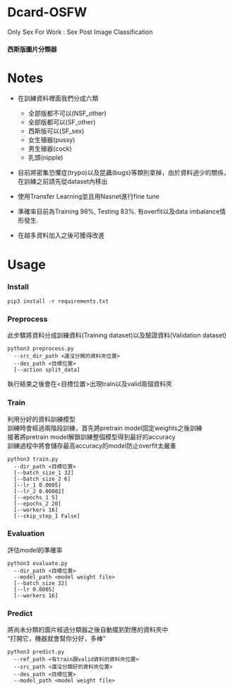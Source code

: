 # Dcard-OSFW
Only Sex For Work : Sex Post Image Classification
####  西斯版圖片分類器

# Notes
* 在訓練資料裡面我們分成六類
  *  全部版都不可以(NSF_other)
  *  全部版都可以(SF_other)
  *  西斯版可以(SF_sex)
  *  女生殖器(pussy)
  *  男生殖器(cock)
  *  乳頭(nipple)
  
* 目前將密集恐懼症(trypo)以及昆蟲(bugs)等類別拿掉，由於資料過少的關係，在訓練之前請先從dataset內移出
* 使用Transfer Learning並且用Nasnet進行fine tune
* 準確率目前為Training 98%, Testing 83%. 有overfit以及data imbalance情形發生.
* 在越多資料加入之後可獲得改進

# Usage
### Install
```
pip3 install -r requirements.txt
```

###  Preprocess
此步驟將資料分成訓練資料(Training dataset)以及驗證資料(Validation dataset)
```
python3 preprocess.py 
  --src_dir_path <還沒分開的資料夾位置> 
  --des_path <目標位置>
  [--action split_data] 
```
執行結束之後會在<目標位置>出現train以及valid兩個資料夾
###  Train
利用分好的資料訓練模型 \
訓練時會經過兩階段訓練，首先將pretrain model固定weights之後訓練 \
接著將pretrain model解鎖訓練整個模型得到最好的accuracy \
訓練過程中將會儲存最高accuracy的model防止overfit太嚴重
```
python3 train.py 
  --dir_path <目標位置> 
  [--batch_size_1 32]
  [--batch_size_2 6]
  [--lr_1 0.0005]
  [--lr_2 0.00002]
  [--epochs_1 5]
  [--epochs_2 20]
  [--workers 16]
  [--skip_step_1 False]
```
###  Evaluation
評估model的準確率
```
python3 evaluate.py
  --dir_path <目標位置> 
  --model_path <model weight file>
  [--batch_size 32]
  [--lr 0.0005]
  [--workers 16]
```
###  Predict
將尚未分類的圖片經過分類器之後自動擺到對應的資料夾中 \
“打開它，機器就會幫你分好，多棒”
```
python3 predict.py
  --ref_path <有train跟valid資料的資料夾位置>
  --src_path <還沒分類好的資料夾位置>
  --des_path <目標位置> 
  --model_path <model weight file>
```
